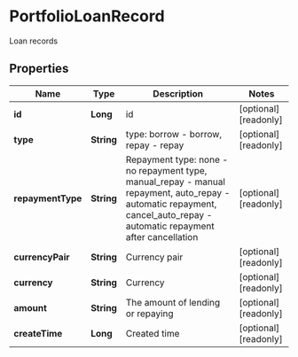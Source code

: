 
# PortfolioLoanRecord

Loan records

## Properties

Name | Type | Description | Notes
------------ | ------------- | ------------- | -------------
**id** | **Long** | id |  [optional] [readonly]
**type** | **String** | type: borrow - borrow, repay - repay |  [optional] [readonly]
**repaymentType** | **String** | Repayment type: none - no repayment type, manual_repay - manual repayment, auto_repay - automatic repayment, cancel_auto_repay - automatic repayment after cancellation |  [optional] [readonly]
**currencyPair** | **String** | Currency pair |  [optional] [readonly]
**currency** | **String** | Currency |  [optional] [readonly]
**amount** | **String** | The amount of lending or repaying |  [optional] [readonly]
**createTime** | **Long** | Created time |  [optional] [readonly]

